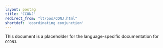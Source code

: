 ```yaml
---
layout: postag
title: 'CCONJ'
redirect_from: "lt/pos/CONJ.html"
shortdef: 'coordinating conjunction'
---
```


This document is a placeholder for the language-specific documentation
for `CCONJ`.
